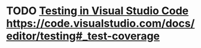 # TODO [Testing in Visual Studio Code](https://code.visualstudio.com/docs/editor/testing#_test-coverage) https://code.visualstudio.com/docs/editor/testing#_test-coverage